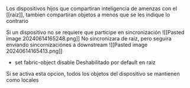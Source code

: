 Los dispositivos hijos que compartiran inteligencia de amenzas con el [[raiz]], tambien compartiran objetos a menos que se les indique lo contrario


Si un dispositivo no se requiere que participe en sincronización
![[Pasted image 20240614165248.png]]
No sincronizara de raíz, pero seguira enviando sincornizaciónes a downstream
![[Pasted image 20240614165413.png]]

- set fabric-object disable
Deshabilitado por default en raiz

Si se activa esta opcion, todos los objetos del dispositivo se mantienen como locales